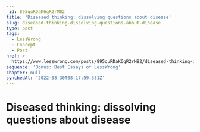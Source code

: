 ```yaml
---
_id: 895quRDaK6gR2rM82
title: 'Diseased thinking: dissolving questions about disease'
slug: diseased-thinking-dissolving-questions-about-disease
type: post
tags:
  - LessWrong
  - Concept
  - Post
href: >-
  https://www.lesswrong.com/posts/895quRDaK6gR2rM82/diseased-thinking-dissolving-questions-about-disease
sequence: 'Bonus: Best Essays of LessWrong'
chapter: null
synchedAt: '2022-08-30T08:17:59.331Z'
---
```

# Diseased thinking: dissolving questions about disease

